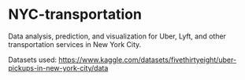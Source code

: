 # NYC-transportation
Data analysis, prediction, and visualization for Uber, Lyft, and other transportation services in New York City. 

Datasets used: https://www.kaggle.com/datasets/fivethirtyeight/uber-pickups-in-new-york-city/data
